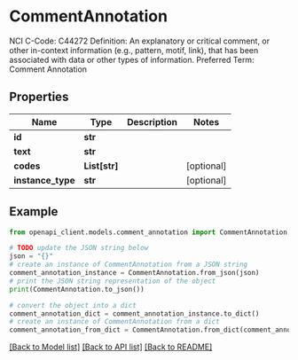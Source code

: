 # CommentAnnotation

NCI C-Code: C44272 Definition: An explanatory or critical comment, or other in-context information (e.g., pattern, motif, link), that has been associated with data or other types of information. Preferred Term: Comment Annotation

## Properties

Name | Type | Description | Notes
------------ | ------------- | ------------- | -------------
**id** | **str** |  | 
**text** | **str** |  | 
**codes** | **List[str]** |  | [optional] 
**instance_type** | **str** |  | [optional] 

## Example

```python
from openapi_client.models.comment_annotation import CommentAnnotation

# TODO update the JSON string below
json = "{}"
# create an instance of CommentAnnotation from a JSON string
comment_annotation_instance = CommentAnnotation.from_json(json)
# print the JSON string representation of the object
print(CommentAnnotation.to_json())

# convert the object into a dict
comment_annotation_dict = comment_annotation_instance.to_dict()
# create an instance of CommentAnnotation from a dict
comment_annotation_from_dict = CommentAnnotation.from_dict(comment_annotation_dict)
```
[[Back to Model list]](../README.md#documentation-for-models) [[Back to API list]](../README.md#documentation-for-api-endpoints) [[Back to README]](../README.md)


